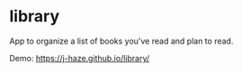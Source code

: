 # library
App to organize a list of books you've read and plan to read.

Demo: https://j-haze.github.io/library/
